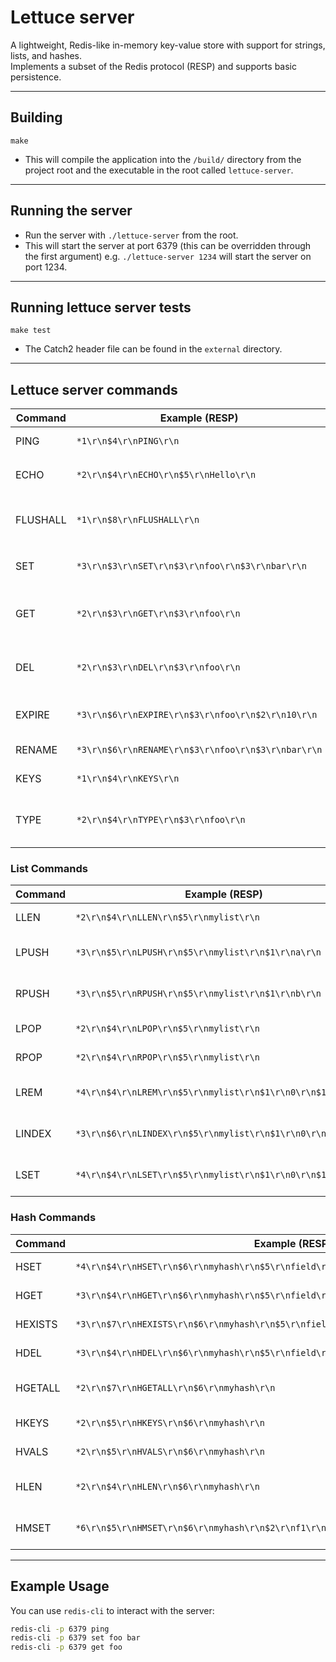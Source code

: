 # Lettuce server

A lightweight, Redis-like in-memory key-value store with support for strings, lists, and hashes.  
Implements a subset of the Redis protocol (RESP) and supports basic persistence.

---

## Building

`make`

- This will compile the application into the `/build/` directory from the project root and the executable in the root called `lettuce-server`.

---

## Running the server

- Run the server with `./lettuce-server` from the root.
- This will start the server at port 6379 (this can be overridden through the first argument) e.g. `./lettuce-server 1234` will start the server on port 1234.

---

## Running lettuce server tests

`make test`

- The Catch2 header file can be found in the `external` directory.

---

## Lettuce server commands

| Command  | Example (RESP)                                     | Description                                 |
| -------- | -------------------------------------------------- | ------------------------------------------- |
| PING     | `*1\r\n$4\r\nPING\r\n`                             | Responds with `+PONG`                       |
| ECHO     | `*2\r\n$4\r\nECHO\r\n$5\r\nHello\r\n`              | Responds with `+Hello!`                     |
| FLUSHALL | `*1\r\n$8\r\nFLUSHALL\r\n`                         | Clears the db cache and returns `+OK`       |
| SET      | `*3\r\n$3\r\nSET\r\n$3\r\nfoo\r\n$3\r\nbar\r\n`    | Sets key to value, returns `+OK`            |
| GET      | `*2\r\n$3\r\nGET\r\n$3\r\nfoo\r\n`                 | Gets value for key, returns bulk string     |
| DEL      | `*2\r\n$3\r\nDEL\r\n$3\r\nfoo\r\n`                 | Deletes key, returns `:1` if deleted        |
| EXPIRE   | `*3\r\n$6\r\nEXPIRE\r\n$3\r\nfoo\r\n$2\r\n10\r\n`  | Sets key to expire in N seconds             |
| RENAME   | `*3\r\n$6\r\nRENAME\r\n$3\r\nfoo\r\n$3\r\nbar\r\n` | Renames key                                 |
| KEYS     | `*1\r\n$4\r\nKEYS\r\n`                             | Lists all keys                              |
| TYPE     | `*2\r\n$4\r\nTYPE\r\n$3\r\nfoo\r\n`                | Returns type of key (`string`, `list`, etc) |

### List Commands

| Command | Example (RESP)                                               | Description                  |
| ------- | ------------------------------------------------------------ | ---------------------------- |
| LLEN    | `*2\r\n$4\r\nLLEN\r\n$5\r\nmylist\r\n`                       | Returns length of list       |
| LPUSH   | `*3\r\n$5\r\nLPUSH\r\n$5\r\nmylist\r\n$1\r\na\r\n`           | Pushes value to head of list |
| RPUSH   | `*3\r\n$5\r\nRPUSH\r\n$5\r\nmylist\r\n$1\r\nb\r\n`           | Pushes value to tail of list |
| LPOP    | `*2\r\n$4\r\nLPOP\r\n$5\r\nmylist\r\n`                       | Pops value from head         |
| RPOP    | `*2\r\n$4\r\nRPOP\r\n$5\r\nmylist\r\n`                       | Pops value from tail         |
| LREM    | `*4\r\n$4\r\nLREM\r\n$5\r\nmylist\r\n$1\r\n0\r\n$1\r\na\r\n` | Removes occurrences of value |
| LINDEX  | `*3\r\n$6\r\nLINDEX\r\n$5\r\nmylist\r\n$1\r\n0\r\n`          | Gets element at index        |
| LSET    | `*4\r\n$4\r\nLSET\r\n$5\r\nmylist\r\n$1\r\n0\r\n$1\r\nz\r\n` | Sets element at index        |

### Hash Commands

| Command | Example (RESP)                                                                          | Description                |
| ------- | --------------------------------------------------------------------------------------- | -------------------------- |
| HSET    | `*4\r\n$4\r\nHSET\r\n$6\r\nmyhash\r\n$5\r\nfield\r\n$5\r\nvalue\r\n`                    | Sets field in hash         |
| HGET    | `*3\r\n$4\r\nHGET\r\n$6\r\nmyhash\r\n$5\r\nfield\r\n`                                   | Gets field value           |
| HEXISTS | `*3\r\n$7\r\nHEXISTS\r\n$6\r\nmyhash\r\n$5\r\nfield\r\n`                                | Checks if field exists     |
| HDEL    | `*3\r\n$4\r\nHDEL\r\n$6\r\nmyhash\r\n$5\r\nfield\r\n`                                   | Deletes field              |
| HGETALL | `*2\r\n$7\r\nHGETALL\r\n$6\r\nmyhash\r\n`                                               | Gets all fields and values |
| HKEYS   | `*2\r\n$5\r\nHKEYS\r\n$6\r\nmyhash\r\n`                                                 | Gets all field names       |
| HVALS   | `*2\r\n$5\r\nHVALS\r\n$6\r\nmyhash\r\n`                                                 | Gets all field values      |
| HLEN    | `*2\r\n$4\r\nHLEN\r\n$6\r\nmyhash\r\n`                                                  | Gets number of fields      |
| HMSET   | `*6\r\n$5\r\nHMSET\r\n$6\r\nmyhash\r\n$2\r\nf1\r\n$2\r\nv1\r\n$2\r\nf2\r\n$2\r\nv2\r\n` | Sets multiple fields       |

---

## Example Usage

You can use `redis-cli` to interact with the server:

```sh
redis-cli -p 6379 ping
redis-cli -p 6379 set foo bar
redis-cli -p 6379 get foo
```
